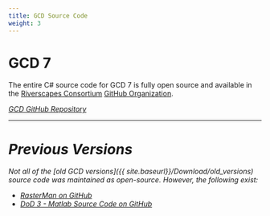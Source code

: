 ```yaml
---
title: GCD Source Code
weight: 3
---
```


# GCD 7

The entire C# source code for GCD 7 is fully open source and available in the [Riverscapes Consortium](https://riverscapes.xyz) [GitHub Organization](https://github.com/Riverscapes).

<a class="button" href="https://github.com/Riverscapes/gcd/"><i class="fa fa-github"/> GCD GitHub Repository</a>

------

# Previous Versions

Not all of the [old GCD versions]({{ site.baseurl}}/Download/old_versions) source code was maintained as open-source. However, the following exist:

* [RasterMan on GitHub](https://github.com/NorthArrowResearch/rasterman)
* [DoD 3 - Matlab Source Code on GitHub](https://github.com/joewheaton/DoD)
